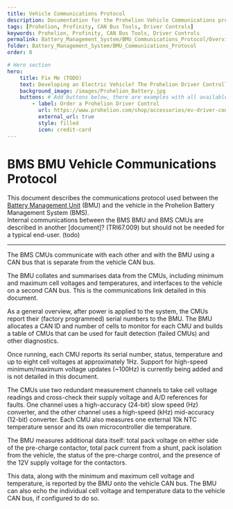 ```yaml
---
title: Vehicle Communications Protocol
description: Documentation for the Prohelion Vehicle Communications protocol
tags: [Prohelion, Profinity, CAN Bus Tools, Driver Controls]
keywords: Prohelion, Profinity, CAN Bus Tools, Driver Controls
permalink: Battery_Management_System/BMU_Communications_Protocol/Overview.html
folder: Battery_Management_System/BMU_Communications_Protocol
order: 0

# Hero section
hero:
    title: Fix Me (TODO)
    text: Developing an Electric Vehicle? The Prohelion Driver Controller Unit is designed to give you a head start with an off the shelf control platform to get you driving sooner.
    background_image: /images/Prohelion_Battery.jpg
    buttons: # Add buttons below, there are examples with all available options
        - label: Order a Prohelion Driver Control
          url: https://www.prohelion.com/shop/accessories/ev-driver-controls/
          external_url: true 
          style: filled
          icon: credit-card 
---
```


# BMS BMU Vehicle Communications Protocol

This document describes the communications protocol used between the [Battery Management Unit](http://localhost:4000/Battery_Management_System/User_Manual/Overview.html) (BMU) and the vehicle in the Prohelion Battery Management System (BMS).  
Internal communications between the BMS BMU and BMS CMUs are described in another [document]? (TRI67.009) but should not be needed for a typical end-user. (todo)

---

The BMS CMUs communicate with each other and with the BMU using a CAN bus that is separate from the vehicle CAN bus.

The BMU collates and summarises data from the CMUs, including minimum and maximum cell voltages and temperatures, and interfaces to the vehicle on a second CAN bus.  This is the communications link detailed in this document.

As a general overview, after power is applied to the system, the CMUs report their (factory programmed) serial numbers to the BMU.  The BMU allocates a CAN ID and number of cells to monitor for each CMU and builds a table of CMUs that can be used for fault detection (failed CMUs) and other diagnostics.  

Once running, each CMU reports its serial number, status, temperature and up to eight cell voltages at approximately 1Hz.  Support for high-speed minimum/maximum voltage updates (~100Hz) is currently being added and is not detailed in this document.

The CMUs use two redundant measurement channels to take cell voltage readings and cross-check their supply voltage and A/D references for faults.  One channel uses a high-accuracy (24-bit) slow speed (Hz) converter, and the other channel uses a high-speed (kHz) mid-accuracy (12-bit) converter.  Each CMU also measures one external 10k NTC temperature sensor and its own microcontroller die temperature.

The BMU measures additional data itself: total pack voltage on either side of the pre-charge contactor, total pack current from a shunt, pack isolation from the vehicle, the status of the pre-charge control, and the presence of the 12V supply voltage for the contactors.  

This data, along with the minimum and maximum cell voltage and temperature, is reported by the BMU onto the vehicle CAN bus.  The BMU can also echo the individual cell voltage and temperature data to the vehicle CAN bus, if configured to do so.
